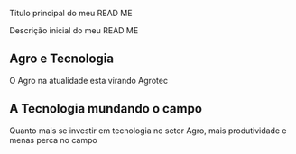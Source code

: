 Titulo principal do meu READ ME

Descrição inicial do meu READ ME

## Agro e Tecnologia

O Agro na atualidade esta virando Agrotec

## A Tecnologia mundando o campo

Quanto mais se investir em tecnologia no setor Agro, mais produtividade e menas perca no campo

